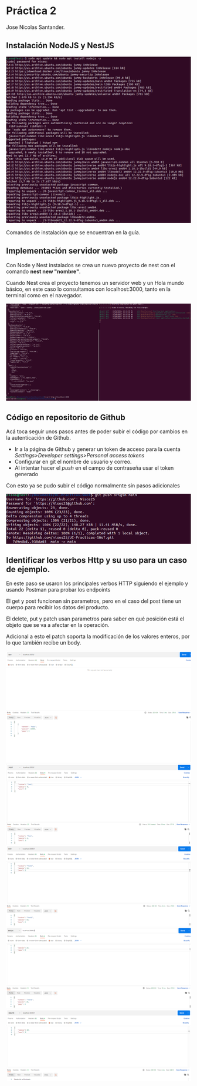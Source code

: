 # Práctica 2
Jose Nicolas Santander.

## Instalación NodeJS y NestJS
![Link](https://github.com/nisos25/UC-Practicas-SWoT/blob/c05b2e691fbd333a02258642d2d534cbda3d68bd/Informes/Practica2/imgs/6.png)

Comandos de instalación que se encuentran en la guía.

## Implementación servidor web 

Con Node y Nest instalados se crea un nuevo proyecto de nest con el comando **nest new "nombre"**.

Cuando Nest crea el proyecto tenemos un servidor web y un Hola mundo básico, en este caso lo consultamos con
localhost:3000, tanto en la terminal como en el navegador.

![Link](https://github.com/nisos25/UC-Practicas-SWoT/blob/c05b2e691fbd333a02258642d2d534cbda3d68bd/Informes/Practica2/imgs/7.png)

## Código en repositorio de Github
Acá toca seguir unos pasos antes de poder subir el código por cambios en la autenticación de Github.

- Ir a la página de Github y generar un token de acceso para la cuenta *Settings>Developer settings>Personal 
access tokens*
- Configurar en git el nombre de usuario y correo.
- Al intentar hacer el *push* en el campo de contraseña usar el token generado

Con esto ya se pudo subir el código normalmente sin pasos adicionales

![Link](https://github.com/nisos25/UC-Practicas-SWoT/blob/c05b2e691fbd333a02258642d2d534cbda3d68bd/Informes/Practica2/imgs/8.png)

## Identificar los verbos Http y su uso para un caso de ejemplo.

En este paso se usaron los principales verbos HTTP siguiendo el ejemplo y usando Postman para probar los endpoints

El get y post funcionan sin parametros, pero en el caso del post tiene un cuerpo para recibir los datos del producto.

El delete, put y patch usan parametros para saber en qué posición está el objeto que se va a afectar en la operación.

Adicional a esto el patch soporta la modificación de los valores enteros, por lo que también recibe un body.

![Link](https://github.com/nisos25/UC-Practicas-SWoT/blob/1a16389fc39e11b262c01ef7b45773e68d109ca0/Informes/Practica2/imgs/1.png)
![Link](https://github.com/nisos25/UC-Practicas-SWoT/blob/1a16389fc39e11b262c01ef7b45773e68d109ca0/Informes/Practica2/imgs/2.png)
![Link](https://github.com/nisos25/UC-Practicas-SWoT/blob/1a16389fc39e11b262c01ef7b45773e68d109ca0/Informes/Practica2/imgs/3.png)
![Link](https://github.com/nisos25/UC-Practicas-SWoT/blob/1a16389fc39e11b262c01ef7b45773e68d109ca0/Informes/Practica2/imgs/4.png)
![Link](https://github.com/nisos25/UC-Practicas-SWoT/blob/1a16389fc39e11b262c01ef7b45773e68d109ca0/Informes/Practica2/imgs/5.png)
